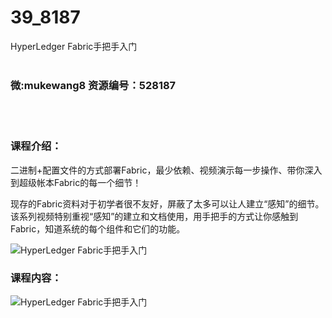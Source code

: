# 39_8187
HyperLedger Fabric手把手入门
<br/></br>
<h3>微:mukewang8 资源编号：528187</h3>
<br/></br>
<h3>课程介绍：</h3>
<p>二进制+配置文件的方式部署Fabric，最少依赖、视频演示每一步操作、带你深入到超级帐本Fabric的每一个细节！</p>
<p>现存的Fabric资料对于初学者很不友好，屏蔽了太多可以让人建立“感知”的细节。该系列视频特别重视“感知”的建立和文档使用，用手把手的方式让你感触到Fabric，知道系统的每个组件和它们的功能。</p>
<p><img src="https://www.ko996.com/wp-content/uploads/img/2019/10/1-128-300x167.png" alt="HyperLedger Fabric手把手入门"></p>
<h3>课程内容：</h3>
<p><img src="https://www.ko996.com/wp-content/uploads/img/2019/10/2-66.png" alt="HyperLedger Fabric手把手入门"></p>
<p>&nbsp;</p>
